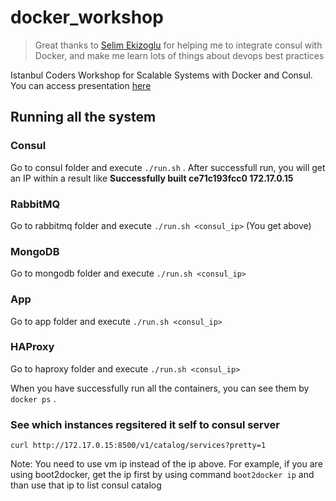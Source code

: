 # docker_workshop

> Great thanks to [Selim Ekizoglu](https://github.com/selimekizoglu) for helping me to integrate consul with Docker, and make me learn lots of things about devops best practices

Istanbul Coders Workshop for Scalable Systems with Docker and Consul. You can access presentation [here](https://docs.google.com/presentation/d/1Y0ESRVkZhS87CTHzTEdBL86jUsfvYPydEf2-uBLmFSU/edit?usp=sharing)

## Running all the system
### Consul
Go to consul folder and execute `./run.sh` . After successfull run, you will get an IP within a result like 
**Successfully built ce71c193fcc0
172.17.0.15**

### RabbitMQ
Go to rabbitmq folder and execute `./run.sh <consul_ip>` (You get above)

### MongoDB
Go to mongodb folder and execute `./run.sh <consul_ip>`

### App
Go to app folder and execute `./run.sh <consul_ip>`

### HAProxy
Go to haproxy folder and execute `./run.sh <consul_ip>`

When you have successfully run all the containers, you can see them by `docker ps` .

### See which instances regsitered it self to consul server

`curl http://172.17.0.15:8500/v1/catalog/services?pretty=1`

Note: You need to use vm ip instead of the ip above. For example, if you are using boot2docker, get the ip first by using command `boot2docker ip` and than use that ip to list consul catalog
